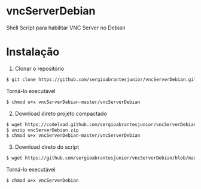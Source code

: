 # vncServerDebian
Shell Script para habilitar VNC Server no Debian

# Instalação

1) Clonar o repositório

```bash
$ git clone https://github.com/sergioabrantesjunior/vncServerDebian.git
```

Torná-lo executável

```bash
$ chmod u+x vncServerDebian-master/vncServerDebian
```

2) Download direto projeto compactado

```bash
$ wget https://codeload.github.com/sergioabrantesjunior/vncServerDebian/zip/master?token=ANSNBXIHT7C43KZG7CGRPJC6APM6E -O vncServerDebian.zip
$ unzip vncServerDebian.zip 
$ chmod u+x vncServerDebian-master/vncServerDebian
```

3) Download direto do script

```bash
$ wget https://github.com/sergioabrantesjunior/vncServerDebian/blob/master/vncServerDebian
```

Torná-lo executável

```bash
$ chmod u+x vncServerDebian
```
